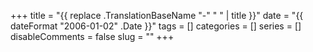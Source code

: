 +++
title = "{{ replace .TranslationBaseName "-" " " | title }}"
date = "{{ dateFormat "2006-01-02" .Date }}"
tags = []
categories = []
series = []
disableComments = false
slug = ""
+++
